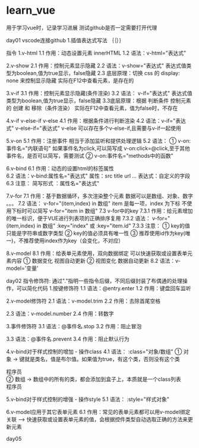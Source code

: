 # learn_vue
用于学习vue时，记录学习进展
测试github是否一定需要打开代理

day01 vscode连接github
1.插值表达式写法  ｛｛｝｝

指令
1.v-html
1.1 作用：动态设置元素 innerHTML
1.2 语法：v-html="表达式"

2.v-show
2.1 作用：控制元素显示隐藏
2.2 语法：v-show="表达式"   表达式值类型为boolean,值为true显示，false隐藏
2.3 底层原理：切换 css 的 display: none 来控制显示隐藏  实际在F12中查看元素，是存在的

3.v-if
3.1 作用：控制元素显示隐藏(条件渲染)
3.2 语法： v-if="表达式"   表达式值类型为boolean,值为true显示，false隐藏
3.3底层原理：根据 判断条件 控制元素的 创建 和 移除（条件渲染） 实际在F12中查看元素，值为false时，不存在

4.v-if v-else-if v-else
4.1 作用：根据条件进行判断渲染
4.2 语法：v-if="表达式" v-else-if="表达式" v-else 可以存在多个v-else-if,且需要与v-if一起使用

5.v-on
5.1 作用：注册事件 相当于添加监听和提供处理逻辑
5.2 语法：
    ① v-on:事件名="内联语句"  如果事件名为click,可以简写成 v-on:click=@click,至于其他事件名，是否可以简写，需要测试
    ② v-on:事件名="methods中的函数"

6.v-bind
6.1 作用：动态的设置html的标签属性  
6.2 语法：v-bind:属性名="表达式"  属性：src  title url ...   表达式：自定义的字段
6.3 注意： 简写形式  ：属性名="表达式"

7.v-for
7.1 作用：基于数据循环，多次渲染整个元素   数据可以是数组、对象、数字 。。。
7.2 语法： v-for="(item,index) in 数组" item 是每一项，index 为下标  不使用下标时可以简写 v-for="item in 数组"
7.3 v-for中的key
7.3.1 作用：给元素增加的唯一标识，便于VUE进行列表项的正确排序复用
7.3.2 语法： v-for="(item,index) in 数组" :key="index" 或 :key="item.id"
7.3.3 注意：
     ① key的值只能是字符串或数字类型
     ② key的值必须具有唯一性
     ③ 推荐使用id作为key(唯一)，不推荐使用index作为key（会变化，不对应）

8.v-model
8.1 作用：给表单元素使用，双向数据绑定  可以快速获取或设置表单元素内容
    ① 数据变化   视图自动更新
    ② 视图变化   数据自动更新
8.2 语法：v-model='变量'

day02
指令修饰符: 通过"."指明一些指令后缀，不同后缀封装了布偶通的处理操作，可以简化代码
1.按键修饰符
1.1 语法：@entry.enter 
1.2 作用：键盘回车监听

2.v-model修饰符
2.1 语法：v-model.trim
2.2 作用：去除首尾空格

2.3 语法：v-model.number
2.4 作用：转数字

3.事件修饰符
3.1 语法：@事件名.stop
3.2 作用：阻止冒泡

3.3 语法：@事件名.prevent
3.4 作用：阻止默认行为

4.v-bind对于样式控制的增加 - 操作class
4.1 语法：   :class="对象/数组"
    ① 对象 -> 键就是类名，值是布尔值。如果值为true，有这个类，否则没有这个类
    <div class="box" :class="{pink:true,big:true}">程序员</div>
    ② 数组 -> 数组中的所有的类，都会添加到盒子上，本质就是一个class列表
    <div class="box" :class="['pink','big']">程序员</div>

5.v-bind对于样式控制的增强 - 操作style
5.1 语法： :style="样式对象"

6.v-model应用于其它表单元素
6.1 作用：常见的表单元素都可以用v-model绑定关联 ——> 快速获取或设置表单元素的值，会根据控件类型自动选取正确的方法来更新元素

day05
